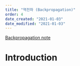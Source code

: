 ```yaml
---
title: "역전파 (Backpropagation)"
order: 4
date_created: "2021-01-03"
date_modified: "2021-01-03"
---
```


[Backpropagation note](https://cs231n.github.io/optimization-2/)

# Introduction

